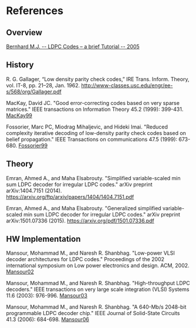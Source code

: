 # References

## Overview

[Bernhard M.J. -- LDPC Codes – a brief Tutorial -- 2005](http://www.bernh.net/media/download/papers/ldpc.pdf)

## History

R. G. Gallager, “Low density parity check codes,” IRE Trans. Inform. Theory, vol. IT-8, pp. 21–28, Jan. 1962. http://www-classes.usc.edu/engr/ee-s/568/org/Gallager.pdf

MacKay, David JC. "Good error-correcting codes based on very sparse matrices." IEEE transactions on Information Theory 45.2 (1999): 399-431. [MacKay99](https://engineering.purdue.edu/~chihw/references/MacKay99%20-%20Good%20error-correcting%20codes%20based%20on%20very%20sparse%20matrices.pdf)

Fossorier, Marc PC, Miodrag Mihaljevic, and Hideki Imai. "Reduced complexity iterative decoding of low-density parity check codes based on belief propagation." IEEE Transactions on communications 47.5 (1999): 673-680. [Fossorier99](http://citeseerx.ist.psu.edu/viewdoc/download?doi=10.1.1.464.4281&rep=rep1&type=pdf)

## Theory

Emran, Ahmed A., and Maha Elsabrouty. "Simplified variable-scaled min sum LDPC decoder for irregular LDPC codes." arXiv preprint arXiv:1404.7151 (2014). https://arxiv.org/ftp/arxiv/papers/1404/1404.7151.pdf

Emran, Ahmed A., and Maha Elsabrouty. "Generalized simplified variable-scaled min sum LDPC decoder for irregular LDPC codes." arXiv preprint arXiv:1501.07336 (2015). https://arxiv.org/pdf/1501.07336.pdf

## HW Implementation

Mansour, Mohammad M., and Naresh R. Shanbhag. "Low-power VLSI decoder architectures for LDPC codes." Proceedings of the 2002 international symposium on Low power electronics and design. ACM, 2002. [Mansour02](http://shanbhag.ece.illinois.edu/publications/mohammad-ISLPED2002.pdf)

Mansour, Mohammad M., and Naresh R. Shanbhag. "High-throughput LDPC decoders." IEEE transactions on very large scale integration (VLSI) Systems 11.6 (2003): 976-996. [Mansour03](https://pdfs.semanticscholar.org/c135/9442f16251edf4ab96dc3a581eca52ca8187.pdf)

Mansour, Mohammad M., and Naresh R. Shanbhag. "A 640-Mb/s 2048-bit programmable LDPC decoder chip." IEEE Journal of Solid-State Circuits 41.3 (2006): 684-698. [Mansour06](http://shanbhag.ece.illinois.edu/publications/mohammad-jssc2006.pdf)
